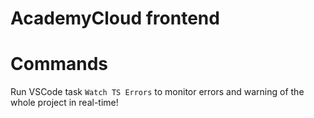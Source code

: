 # AcademyCloud frontend


# Commands

Run VSCode task `Watch TS Errors` to monitor errors and warning of the whole project in real-time!
